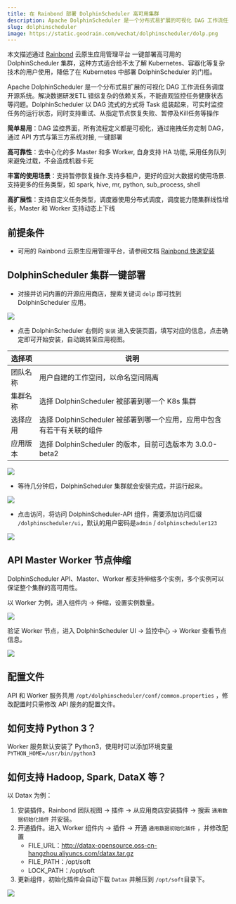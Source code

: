 ```yaml
---
title: 在 Rainbond 部署 DolphinScheduler 高可用集群
description: Apache DolphinScheduler 是一个分布式易扩展的可视化 DAG 工作流任务调度开源系统，解决数据研发ETL 错综复杂的依赖关系，不能直观监控任务健康状态等问题
slug: dolphinscheduler
image: https://static.goodrain.com/wechat/dolphinscheduler/dolp.png
---
```


本文描述通过 [Rainbond](https://www.rainbond.com/) 云原生应用管理平台 一键部署高可用的 DolphinScheduler 集群，这种方式适合给不太了解 Kubernetes、容器化等复杂技术的用户使用，降低了在 Kubernetes 中部署 DolphinScheduler 的门槛。

Apache DolphinScheduler 是一个分布式易扩展的可视化 DAG 工作流任务调度开源系统。解决数据研发ETL 错综复杂的依赖关系，不能直观监控任务健康状态等问题。DolphinScheduler 以 DAG 流式的方式将 Task 组装起来，可实时监控任务的运行状态，同时支持重试、从指定节点恢复失败、暂停及Kill任务等操作

**简单易用**：DAG 监控界面，所有流程定义都是可视化，通过拖拽任务定制 DAG，通过 API 方式与第三方系统对接, 一键部署

**高可靠性**：去中心化的多 Master 和多 Worker, 自身支持 HA 功能, 采用任务队列来避免过载，不会造成机器卡死

**丰富的使用场景**：支持暂停恢复操作.支持多租户，更好的应对大数据的使用场景. 支持更多的任务类型，如 spark, hive, mr, python, sub_process, shell

**高扩展性**：支持自定义任务类型，调度器使用分布式调度，调度能力随集群线性增长，Master 和 Worker 支持动态上下线

## 前提条件

* 可用的 Rainbond 云原生应用管理平台，请参阅文档 [Rainbond 快速安装](https://www.rainbond.com/docs/quick-start/quick-install)

## DolphinScheduler 集群一键部署

* 对接并访问内置的开源应用商店，搜索关键词 `dolp` 即可找到 DolphinScheduler 应用。

![](https://static.goodrain.com/wechat/dolphinscheduler/1.png)

* 点击 DolphinScheduler 右侧的 `安装` 进入安装页面，填写对应的信息，点击确定即可开始安装，自动跳转至应用视图。

| 选择项   | 说明                                                         |
| -------- | ------------------------------------------------------------ |
| 团队名称 | 用户自建的工作空间，以命名空间隔离                           |
| 集群名称 | 选择 DolphinScheduler 被部署到哪一个 K8s 集群                |
| 选择应用 | 选择 DolphinScheduler 被部署到哪一个应用，应用中包含有若干有关联的组件 |
| 应用版本 | 选择 DolphinScheduler 的版本，目前可选版本为 3.0.0-beta2     |

![](https://static.goodrain.com/wechat/dolphinscheduler/2.png)

* 等待几分钟后，DolphinScheduler 集群就会安装完成，并运行起来。

![](https://static.goodrain.com/wechat/dolphinscheduler/3.png)

* 点击访问，将访问 DolphinScheduler-API 组件，需要添加访问后缀 `/dolphinscheduler/ui`，默认的用户密码是`admin` / `dolphinscheduler123`

![](https://static.goodrain.com/wechat/dolphinscheduler/4.png)

## API Master Worker 节点伸缩

DolphinScheduler API、Master、Worker 都支持伸缩多个实例，多个实例可以保证整个集群的高可用性。

以 Worker 为例，进入组件内 -> 伸缩，设置实例数量。

![](https://static.goodrain.com/wechat/dolphinscheduler/5.png)

验证 Worker 节点，进入 DolphinScheduler UI -> 监控中心 -> Worker 查看节点信息。

![](https://static.goodrain.com/wechat/dolphinscheduler/6.png)

## 配置文件

API 和 Worker 服务共用 `/opt/dolphinscheduler/conf/common.properties` ，修改配置时只需修改 API 服务的配置文件。

## 如何支持 Python 3？

Worker 服务默认安装了 Python3，使用时可以添加环境变量  `PYTHON_HOME=/usr/bin/python3`

## 如何支持 Hadoop, Spark, DataX 等？

以 Datax 为例：

1. 安装插件。Rainbond 团队视图 -> 插件 -> 从应用商店安装插件 -> 搜索 `通用数据初始化插件` 并安装。
2. 开通插件。进入 Worker 组件内 -> 插件 -> 开通  `通用数据初始化插件` ，并修改配置
   * FILE_URL：http://datax-opensource.oss-cn-hangzhou.aliyuncs.com/datax.tar.gz
   * FILE_PATH：/opt/soft
   * LOCK_PATH：/opt/soft
3. 更新组件，初始化插件会自动下载 `Datax` 并解压到 `/opt/soft`目录下。

![](https://static.goodrain.com/wechat/dolphinscheduler/7.png)
